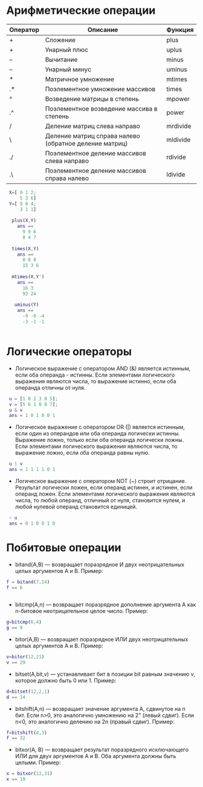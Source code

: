 # Арифметические операции

| Оператор | Описание | Функция |
| -------- | -------- | ------- |
|+| Сложение| plus|
|+| Унарный плюс| uplus|
|–| Вычитание | minus|
|–| Унарный минуc | uminus|
|*| Матричное умножение | mtimes
|.*| Поэлементное умножение массивов| times
|^| Возведение матрицы в степень| mpower
|.^| Поэлементное возведение массива в степень| power
| / | Деление матриц слева направо| mrdivide
| \ | Деление матриц справа налево (обратное деление матриц) | mldivide
| ./ | Поэлементное деление массивов слева направо| rdivide
| .\ | Поэлементное деление массивов справа налево| ldivide

```matlab
 X=[ 0 1 2; 
     5 3 6]
 Y=[ 9 8 4; 
     3 1 1]
 
  plus(X,Y)
    ans ==
      9 9 6
      8 4 7
  
  times(X,Y)
    ans ==
      0 8 8
      15 3 6    
      
  mtimes(X,Y')
    ans ==
      16 3
      93 24
      
   uminus(Y)
    ans ==
      -9 -8 -4
      -3 -1 -1
      
```

# Логические операторы
- Логическое выражение с оператором AND (&) является истинным, если оба операнда - истинны. Если элементами логического выражения являются числа, то выражение истинно, если оба операнда отличны от нуля.
```matlab
 u = [1 0 2 3 0 5];
 v = [5 6 1 0 0 7]; 
 u & v 
 ans = 1 0 1 0 0 1

```
- Логическое выражение с оператором OR (|) является истинным, если один из операндов или оба операнда логически истинны. Выражение ложно, только если оба операнда логически ложны.
Если элементами логического выражения являются числа, то выражение ложно, если оба операнда равны нулю.
```matlab
 u | v
 ans = 1 1 1 1 0 1

```
- Логическое выражение с оператором NOT (~) строит отрицание. Результат логически ложен, если операнд истинен, и истинен, если операнд ложен. Если элементами логического выражения являются числа, то любой операнд, отличный от нуля, становится нулем, и любой нулевой операнд становится единицей.
```matlab
 ~ u 
 ans = 0 1 0 0 1 0


```

# Побитовые операции
- bitand(A,B) — возвращает поразрядное И двух неотрицательных целых аргументов А и В. Пример:
```matlab
f = bitand(7,14)
f == 6
 
```
- bitcmp(A,n) — возвращает поразрядное дополнение аргумента А как n-битовое неотрицательное целое число. Пример: 
```matlab
g=bitcmp(6,4) 
g == 9

```
- bitor(A,B) — возвращает поразрядное ИЛИ двух неотрицательных целых аргументов А и В. Пример:
```matlab
v=bitor(12,21)
v == 29

```
- bitset(A,bit,v) — устанавливает бит в позиции bit равным значению v, которое должно быть 0 или 1. Пример:
```matlab
d=bitset(12,2,1) 
d == 14

```
- bitshift(A,n) — возвращает значение аргумента А, сдвинутое на п бит. Если n>0, это аналогично умножению на 2" (левый сдвиг). 
Если n<0, это аналогично делению на 2n (правый сдвиг). Пример:
```matlab
f=bitshift(4,3) 
f == 32

```
- bitxor(A, В) — возвращает результат поразрядного исключающего ИЛИ для двух аргументов А и В. 
Оба аргумента должны быть целыми. Пример:
```matlab
x = bitxor(12,31) 
х == 19

```
